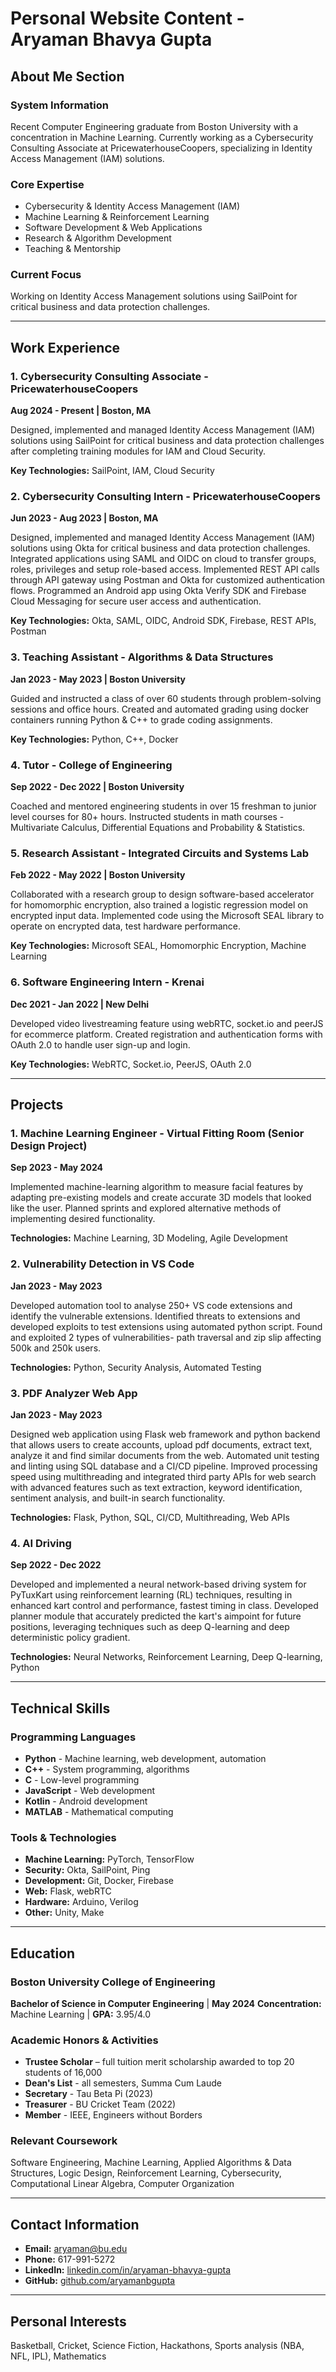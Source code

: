 # Personal Website Content - Aryaman Bhavya Gupta

## About Me Section

### System Information
Recent Computer Engineering graduate from Boston University with a concentration in Machine Learning. Currently working as a Cybersecurity Consulting Associate at PricewaterhouseCoopers, specializing in Identity Access Management (IAM) solutions.

### Core Expertise
- Cybersecurity & Identity Access Management (IAM)
- Machine Learning & Reinforcement Learning
- Software Development & Web Applications
- Research & Algorithm Development
- Teaching & Mentorship

### Current Focus
Working on Identity Access Management solutions using SailPoint for critical business and data protection challenges.

---

## Work Experience

### 1. Cybersecurity Consulting Associate - PricewaterhouseCoopers
**Aug 2024 - Present | Boston, MA**

Designed, implemented and managed Identity Access Management (IAM) solutions using SailPoint for critical business and data protection challenges after completing training modules for IAM and Cloud Security.

**Key Technologies:** SailPoint, IAM, Cloud Security

### 2. Cybersecurity Consulting Intern - PricewaterhouseCoopers  
**Jun 2023 - Aug 2023 | Boston, MA**

Designed, implemented and managed Identity Access Management (IAM) solutions using Okta for critical business and data protection challenges. Integrated applications using SAML and OIDC on cloud to transfer groups, roles, privileges and setup role-based access. Implemented REST API calls through API gateway using Postman and Okta for customized authentication flows. Programmed an Android app using Okta Verify SDK and Firebase Cloud Messaging for secure user access and authentication.

**Key Technologies:** Okta, SAML, OIDC, Android SDK, Firebase, REST APIs, Postman

### 3. Teaching Assistant - Algorithms & Data Structures
**Jan 2023 - May 2023 | Boston University**

Guided and instructed a class of over 60 students through problem-solving sessions and office hours. Created and automated grading using docker containers running Python & C++ to grade coding assignments.

**Key Technologies:** Python, C++, Docker

### 4. Tutor - College of Engineering
**Sep 2022 - Dec 2022 | Boston University**

Coached and mentored engineering students in over 15 freshman to junior level courses for 80+ hours. Instructed students in math courses - Multivariate Calculus, Differential Equations and Probability & Statistics.

### 5. Research Assistant - Integrated Circuits and Systems Lab
**Feb 2022 - May 2022 | Boston University**

Collaborated with a research group to design software-based accelerator for homomorphic encryption, also trained a logistic regression model on encrypted input data. Implemented code using the Microsoft SEAL library to operate on encrypted data, test hardware performance.

**Key Technologies:** Microsoft SEAL, Homomorphic Encryption, Machine Learning

### 6. Software Engineering Intern - Krenai
**Dec 2021 - Jan 2022 | New Delhi**

Developed video livestreaming feature using webRTC, socket.io and peerJS for ecommerce platform. Created registration and authentication forms with OAuth 2.0 to handle user sign-up and login.

**Key Technologies:** WebRTC, Socket.io, PeerJS, OAuth 2.0

---

## Projects

### 1. Machine Learning Engineer - Virtual Fitting Room (Senior Design Project)
**Sep 2023 - May 2024**

Implemented machine-learning algorithm to measure facial features by adapting pre-existing models and create accurate 3D models that looked like the user. Planned sprints and explored alternative methods of implementing desired functionality.

**Technologies:** Machine Learning, 3D Modeling, Agile Development

### 2. Vulnerability Detection in VS Code
**Jan 2023 - May 2023**

Developed automation tool to analyse 250+ VS code extensions and identify the vulnerable extensions. Identified threats to extensions and developed exploits to test extensions using automated python script. Found and exploited 2 types of vulnerabilities- path traversal and zip slip affecting 500k and 250k users.

**Technologies:** Python, Security Analysis, Automated Testing

### 3. PDF Analyzer Web App
**Jan 2023 - May 2023**

Designed web application using Flask web framework and python backend that allows users to create accounts, upload pdf documents, extract text, analyze it and find similar documents from the web. Automated unit testing and linting using SQL database and a CI/CD pipeline. Improved processing speed using multithreading and integrated third party APIs for web search with advanced features such as text extraction, keyword identification, sentiment analysis, and built-in search functionality.

**Technologies:** Flask, Python, SQL, CI/CD, Multithreading, Web APIs

### 4. AI Driving
**Sep 2022 - Dec 2022**

Developed and implemented a neural network-based driving system for PyTuxKart using reinforcement learning (RL) techniques, resulting in enhanced kart control and performance, fastest timing in class. Developed planner module that accurately predicted the kart's aimpoint for future positions, leveraging techniques such as deep Q-learning and deep deterministic policy gradient.

**Technologies:** Neural Networks, Reinforcement Learning, Deep Q-learning, Python

---

## Technical Skills

### Programming Languages
- **Python** - Machine learning, web development, automation
- **C++** - System programming, algorithms
- **C** - Low-level programming
- **JavaScript** - Web development
- **Kotlin** - Android development
- **MATLAB** - Mathematical computing

### Tools & Technologies
- **Machine Learning:** PyTorch, TensorFlow
- **Security:** Okta, SailPoint, Ping
- **Development:** Git, Docker, Firebase
- **Web:** Flask, webRTC
- **Hardware:** Arduino, Verilog
- **Other:** Unity, Make

---

## Education

### Boston University College of Engineering
**Bachelor of Science in Computer Engineering** | **May 2024**
**Concentration:** Machine Learning | **GPA:** 3.95/4.0

### Academic Honors & Activities
- **Trustee Scholar** – full tuition merit scholarship awarded to top 20 students of 16,000
- **Dean's List** - all semesters, Summa Cum Laude
- **Secretary** - Tau Beta Pi (2023)
- **Treasurer** - BU Cricket Team (2022)
- **Member** - IEEE, Engineers without Borders

### Relevant Coursework
Software Engineering, Machine Learning, Applied Algorithms & Data Structures, Logic Design, Reinforcement Learning, Cybersecurity, Computational Linear Algebra, Computer Organization

---

## Contact Information

- **Email:** aryaman@bu.edu
- **Phone:** 617-991-5272
- **LinkedIn:** [linkedin.com/in/aryaman-bhavya-gupta](https://www.linkedin.com/in/aryaman-bhavya-gupta/)
- **GitHub:** [github.com/aryamanbgupta](https://github.com/aryamanbgupta)

---

## Personal Interests

Basketball, Cricket, Science Fiction, Hackathons, Sports analysis (NBA, NFL, IPL), Mathematics